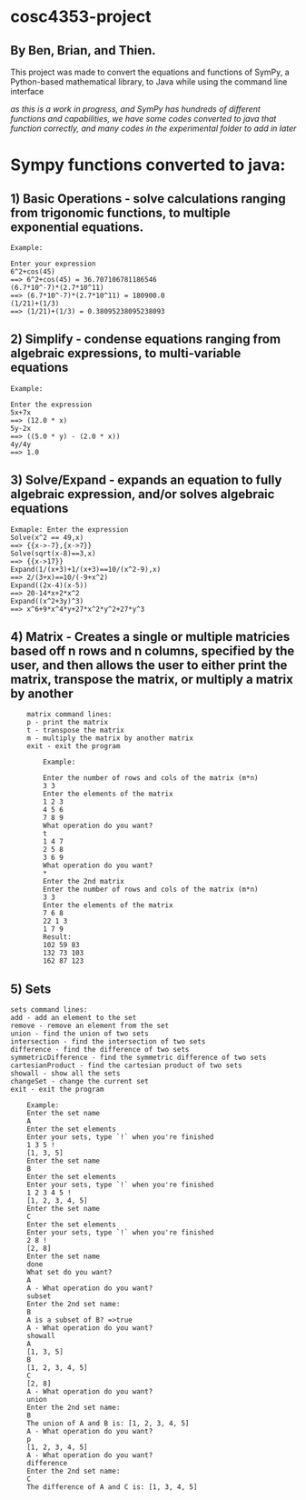 # cosc4353-project
## By Ben, Brian, and Thien.

This project was made to convert the equations and functions of SymPy, a Python-based mathematical library, to Java
   while using the command line interface
   
*as this is a work in progress, and SymPy has hundreds of different functions and capabilities, we have some codes converted to java that function correctly, and many codes in the experimental folder to add in later*
   
# Sympy functions converted to java:
## 1) Basic Operations - solve calculations ranging from trigonomic functions, to multiple exponential equations.
    Example: 
	
	Enter your expression
	6^2+cos(45)
	==> 6^2+cos(45) = 36.707106781186546
	(6.7*10^-7)*(2.7*10^11)
	==> (6.7*10^-7)*(2.7*10^11) = 180900.0
	(1/21)+(1/3)
	==> (1/21)+(1/3) = 0.38095238095238093

## 2) Simplify - condense equations ranging from algebraic expressions, to multi-variable equations
    
	
	Example: 
	
	Enter the expression
	5x+7x
	==> (12.0 * x)
	5y-2x
	==> ((5.0 * y) - (2.0 * x))
	4y/4y
	==> 1.0

## 3) Solve/Expand - expands an equation to fully algebraic expression, and/or solves algebraic equations
    
	
	Exmaple: Enter the expression
	Solve(x^2 == 49,x)
	==> {{x->-7},{x->7}}
	Solve(sqrt(x-8)==3,x)
	==> {{x->17}}
	Expand(1/(x+3)+1/(x+3)==10/(x^2-9),x)
	==> 2/(3+x)==10/(-9+x^2)
	Expand((2x-4)(x-5))
	==> 20-14*x+2*x^2
	Expand((x^2+3y)^3)
	==> x^6+9*x^4*y+27*x^2*y^2+27*y^3


## 4) Matrix - Creates a single or multiple matricies based off n rows and n columns, specified by the user, and then allows the user to either print the matrix, transpose the matrix, or multiply a matrix by another
            
		matrix command lines:
		p - print the matrix
		t - transpose the matrix
		m - multiply the matrix by another matrix
		exit - exit the program

			Example:

			Enter the number of rows and cols of the matrix (m*n)
			3 3
			Enter the elements of the matrix
			1 2 3
			4 5 6
			7 8 9
			What operation do you want?
			t
			1 4 7 
			2 5 8 
			3 6 9 
			What operation do you want?
			*
			Enter the 2nd matrix
			Enter the number of rows and cols of the matrix (m*n)
			3 3
			Enter the elements of the matrix
			7 6 8
			22 1 3
			1 7 9
			Result:
			102 59 83 
			132 73 103 
			162 87 123 


## 5) Sets
	sets command lines:
	add - add an element to the set
	remove - remove an element from the set
	union - find the union of two sets
	intersection - find the intersection of two sets
	difference - find the difference of two sets
	symmetricDifference - find the symmetric difference of two sets
	cartesianProduct - find the cartesian product of two sets
	showall - show all the sets
	changeSet - change the current set
	exit - exit the program

		Example:
		Enter the set name
		A
		Enter the set elements
		Enter your sets, type `!` when you're finished
		1 3 5 !
		[1, 3, 5]
		Enter the set name
		B
		Enter the set elements
		Enter your sets, type `!` when you're finished
		1 2 3 4 5 !
		[1, 2, 3, 4, 5]
		Enter the set name
		C
		Enter the set elements
		Enter your sets, type `!` when you're finished
		2 8 !
		[2, 8]
		Enter the set name
		done
		What set do you want?
		A
		A - What operation do you want?
		subset
		Enter the 2nd set name:
		B
		A is a subset of B? =>true
		A - What operation do you want?
		showall
		A
		[1, 3, 5]
		B
		[1, 2, 3, 4, 5]
		C
		[2, 8]
		A - What operation do you want?
		union
		Enter the 2nd set name:
		B
		The union of A and B is: [1, 2, 3, 4, 5]
		A - What operation do you want?
		p
		[1, 2, 3, 4, 5]
		A - What operation do you want?
		difference
		Enter the 2nd set name:
		C
		The difference of A and C is: [1, 3, 4, 5]
